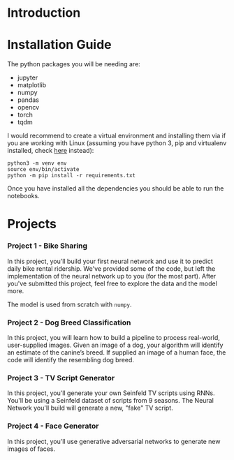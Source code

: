 # Introduction

# Installation Guide

The python packages you will be needing are:
- jupyter
- matplotlib
- numpy
- pandas
- opencv
- torch
- tqdm


I would recommend to create a virtual environment and installing them via if you are working
with Linux (assuming you have python 3, pip and virtualenv installed, check [here](https://packaging.python.org/en/latest/guides/installing-using-pip-and-virtual-environments/) instead):

```
python3 -m venv env
source env/bin/activate
python -m pip install -r requirements.txt
```
Once you have installed all the dependencies you should be able to run the notebooks.

# Projects

### Project 1 - Bike Sharing

In this project, you'll build your first neural network and use it to predict daily bike rental ridership. 
We've provided some of the code, but left the implementation of the neural network up to you (for the most
part). After you've submitted this project, feel free to explore the data and the model more.

The model is used from scratch with `numpy`.

### Project 2 - Dog Breed Classification
In this project, you will learn how to build a pipeline to process real-world, user-supplied images. Given 
an image of a dog, your algorithm will identify an estimate of the canine’s breed. If supplied an image of 
a human face, the code will identify the resembling dog breed.

### Project 3 - TV Script Generator
In this project, you'll generate your own Seinfeld TV scripts using RNNs. You'll be using a Seinfeld dataset 
of scripts from 9 seasons. The Neural Network you'll build will generate a new, "fake" TV script.

### Project 4 - Face Generator
In this project, you'll use generative adversarial networks to generate new images of faces.
